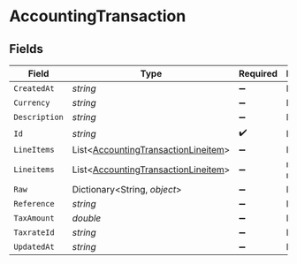 # AccountingTransaction


## Fields

| Field                                                                                           | Type                                                                                            | Required                                                                                        | Description                                                                                     |
| ----------------------------------------------------------------------------------------------- | ----------------------------------------------------------------------------------------------- | ----------------------------------------------------------------------------------------------- | ----------------------------------------------------------------------------------------------- |
| `CreatedAt`                                                                                     | *string*                                                                                        | :heavy_minus_sign:                                                                              | N/A                                                                                             |
| `Currency`                                                                                      | *string*                                                                                        | :heavy_minus_sign:                                                                              | N/A                                                                                             |
| `Description`                                                                                   | *string*                                                                                        | :heavy_minus_sign:                                                                              | N/A                                                                                             |
| `Id`                                                                                            | *string*                                                                                        | :heavy_check_mark:                                                                              | N/A                                                                                             |
| `LineItems`                                                                                     | List<[AccountingTransactionLineitem](../../Models/Components/AccountingTransactionLineitem.md)> | :heavy_minus_sign:                                                                              | N/A                                                                                             |
| `Lineitems`                                                                                     | List<[AccountingTransactionLineitem](../../Models/Components/AccountingTransactionLineitem.md)> | :heavy_minus_sign:                                                                              | new field name                                                                                  |
| `Raw`                                                                                           | Dictionary<String, *object*>                                                                    | :heavy_minus_sign:                                                                              | N/A                                                                                             |
| `Reference`                                                                                     | *string*                                                                                        | :heavy_minus_sign:                                                                              | N/A                                                                                             |
| `TaxAmount`                                                                                     | *double*                                                                                        | :heavy_minus_sign:                                                                              | N/A                                                                                             |
| `TaxrateId`                                                                                     | *string*                                                                                        | :heavy_minus_sign:                                                                              | N/A                                                                                             |
| `UpdatedAt`                                                                                     | *string*                                                                                        | :heavy_minus_sign:                                                                              | N/A                                                                                             |